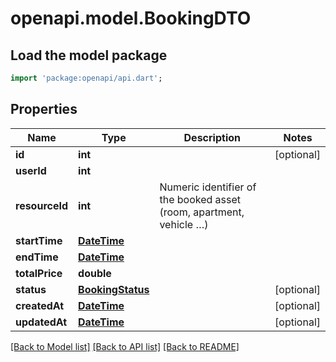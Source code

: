 # openapi.model.BookingDTO

## Load the model package
```dart
import 'package:openapi/api.dart';
```

## Properties
Name | Type | Description | Notes
------------ | ------------- | ------------- | -------------
**id** | **int** |  | [optional] 
**userId** | **int** |  | 
**resourceId** | **int** | Numeric identifier of the booked asset (room, apartment, vehicle …) | 
**startTime** | [**DateTime**](DateTime.md) |  | 
**endTime** | [**DateTime**](DateTime.md) |  | 
**totalPrice** | **double** |  | 
**status** | [**BookingStatus**](BookingStatus.md) |  | [optional] 
**createdAt** | [**DateTime**](DateTime.md) |  | [optional] 
**updatedAt** | [**DateTime**](DateTime.md) |  | [optional] 

[[Back to Model list]](../README.md#documentation-for-models) [[Back to API list]](../README.md#documentation-for-api-endpoints) [[Back to README]](../README.md)


